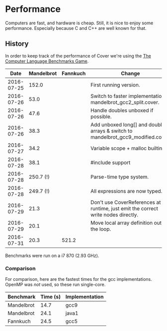# Performance

Computers are fast, and hardware is cheap. Still, it is nice to enjoy some performance. Especially because C and C++ are well known for that.

## History

In order to keep track of the performance of Cover we're using the [The Computer Language Benchmarks Game](http://benchmarksgame.alioth.debian.org/).

| Date       | Mandelbrot | Fannkuch | Change |
| ---        | ---        | ---      | --- |
| 2016-07-25 | 152.0      |          | First running version. |
| 2016-07-26 | 53.0       |          | Switch to faster implementation mandelbrot_gcc2_split.cover. |
| 2016-07-26 | 47.6       |          | Handle doubles unboxed if possible. |
| 2016-07-26 | 38.3       |          | Add unboxed long[] and double[] arrays & switch to mandelbrot_gcc9_modified.cover. |
| 2016-07-27 | 34.2       |          | Variable scope + malloc builtin |
| 2016-07-28 | 38.1       |          | #include support |
| 2016-07-28 | 250.7 (!)  |          | Parse-time type system. |
| 2016-07-28 | 249.7 (!)  |          | All expressions are now typed. |
| 2016-07-29 | 21.3       |          | Don't use CoverReferences at runtime, just emit the correct write nodes directly. |
| 2016-07-29 | 20.1       |          | Move local array definition out of the loop. |
| 2016-07-31 | 20.3       | 521.2    |  |

Benchmarks were run on a i7 870 (2.93 GHz).

### Comparison

For comparison, here are the fastest times for the gcc implementations. OpenMP was *not* used, so these run single-core.

| Benchmark  | Time (s) | Implementation |
| ---        | ---      | --- |
| Mandelbrot | 14.7     | gcc9 |
| Mandelbrot | 24.1     | java1 |
| Fannkuch   | 24.5     | gcc5 |
